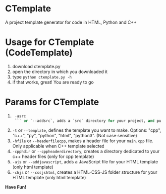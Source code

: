 # CTemplate
 A project template generator for code in HTML, Python and C++


# Usage for CTemplate (CodeTemplate)

1. download ctemplate.py
2. open the directory in which you downloaded it
3. type `python ctemplate.py -h`
4. if that works, great! You are ready to go

# Params for CTemplate

1. ```python 
    -asrc
    ``` or `--addsrc`, adds a `src` directory for your project, and puts all source code into it
2. `-t` or `--template`, defines the template you want to make. Options: "cpp", "c++", "py", "python", "html", "python3". (Not case sensitive)
3. `-hfile` or `--headerfilecpp`, makes a header file for your `main.cpp` file. Only applicable when C++ template selected
4. `-cpphdir` or `--cppheaderdirectory`, creates a directory dedicated to your c++ header files (only for cpp template)
5. `-ajs` or `--addjavascript`, adds a JavaScript file for your HTML template (only html template)
6. `-chjs` or `--cssjshtml`, creates a HTML-CSS-JS folder structure for your HTML template (only html template)


**Have Fun!**